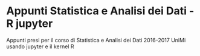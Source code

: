 # Appunti Statistica e Analisi dei Dati - R jupyter
Appunti presi per il corso di Statistica e Analisi dei Dati 2016-2017 UniMi usando jupyter e il kernel R
